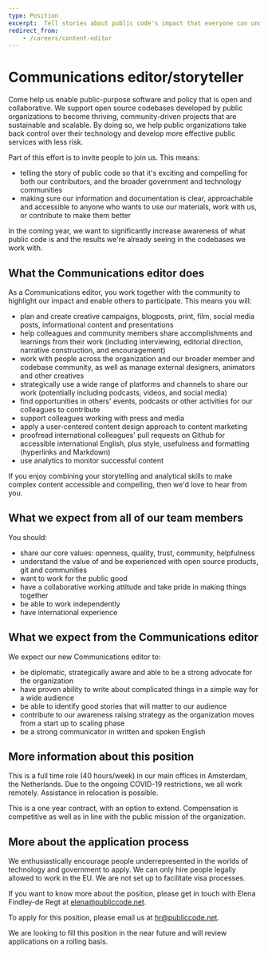 ```yaml
---
type: Position
excerpt:  Tell stories about public code's impact that everyone can understand
redirect_from:
    - /careers/content-editor
---
```


# Communications editor/storyteller

Come help us enable public-purpose software and policy that is open and collaborative. We support open source codebases developed by public organizations to become thriving, community-driven projects that are sustainable and scalable. By doing so, we help public organizations take back control over their technology and develop more effective public services with less risk.

Part of this effort is to invite people to join us. This means:

* telling the story of public code so that it's exciting and compelling for both our contributors, and the broader government and technology communities
* making sure our information and documentation is clear, approachable and accessible to anyone who wants to use our materials, work with us, or contribute to make them better

In the coming year, we want to significantly increase awareness of what public code is and the results we're already seeing in the codebases we work with.

## What the Communications editor does

As a Communications editor, you work together with the community to highlight our impact and enable others to participate. This means you will:

* plan and create creative campaigns, blogposts, print, film, social media posts, informational content and presentations
* help colleagues and community members share accomplishments and learnings from their work (including interviewing, editorial direction, narrative construction, and encouragement)
* work with people across the organization and our broader member and codebase community, as well as manage external designers, animators and other creatives
* strategically use a wide range of platforms and channels to share our work (potentially including podcasts, videos, and social media)
* find opportunities in others' events, podcasts or other activities for our colleagues to contribute
* support colleagues working with press and media
* apply a user-centered content design approach to content marketing
* proofread international colleagues' pull requests on Github for accessible international English, plus style, usefulness and formatting (hyperlinks and Markdown)
* use analytics to monitor successful content

If you enjoy combining your storytelling and analytical skills to make complex content accessible and compelling, then we'd love to hear from you.

## What we expect from all of our team members

You should:

* share our core values: openness, quality, trust, community, helpfulness
* understand the value of and be experienced with open source products, git and communities
* want to work for the public good
* have a collaborative working attitude and take pride in making things together
* be able to work independently
* have international experience

## What we expect from the Communications editor

We expect our new Communications editor to:

* be diplomatic, strategically aware and able to be a strong advocate for the organization
* have proven ability to write about complicated things in a simple way for a wide audience
* be able to identify good stories that will matter to our audience
* contribute to our awareness raising strategy as the organization moves from a start up to scaling phase
* be a strong communicator in written and spoken English

## More information about this position

This is a full time role (40 hours/week) in our main offices in Amsterdam, the Netherlands. Due to the ongoing COVID-19 restrictions, we all work remotely. Assistance in relocation is possible.

This is a one year contract, with an option to extend. Compensation is competitive as well as in line with the public mission of the organization.

## More about the application process

We enthusiastically encourage people underrepresented in the worlds of technology and government to apply. We can only hire people legally allowed to work in the EU. We are not set up to facilitate visa processes.

If you want to know more about the position, please get in touch with Elena Findley-de Regt at <elena@publiccode.net>.

To apply for this position, please email us at <hr@publiccode.net>.

We are looking to fill this position in the  near future and will review applications on a rolling basis.
